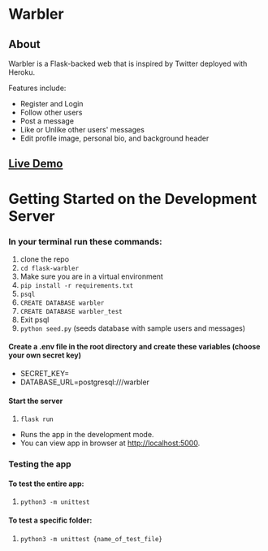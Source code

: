 # Warbler

## About

Warbler is a Flask-backed web that is inspired by Twitter deployed with Heroku.

Features include:
- Register and Login
- Follow other users
- Post a message
- Like or Unlike other users' messages
- Edit profile image, personal bio, and background header

## [Live Demo](https://edwinkim-demo-jobly.surge.sh/)

# Getting Started on the Development Server

### In your terminal run these commands:

1. clone the repo
2. `cd flask-warbler`
3. Make sure you are in a virtual environment
4. `pip install -r requirements.txt`
5. `psql`
6. `CREATE DATABASE warbler`
7. `CREATE DATABASE warbler_test`
7. Exit psql
8. `python seed.py` (seeds database with sample users and messages)

#### Create a .env file in the root directory and create these variables (choose your own secret key)
- SECRET_KEY=
- DATABASE_URL=postgresql:///warbler

#### Start the server

1. `flask run`

- Runs the app in the development mode.
- You can view app in browser at [http://localhost:5000](http://localhost:5000).

### Testing the app
#### To test the entire app:

1. `python3 -m unittest`

#### To test a specific folder:

1. `python3 -m unittest {name_of_test_file}`
